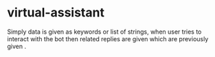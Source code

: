 # virtual-assistant
Simply data is given as keywords or list of strings, when user tries to interact with the bot then related replies are given which are previously given .

